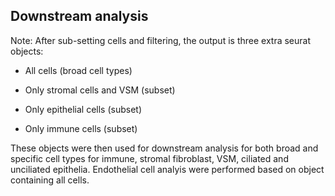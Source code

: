 ## Downstream analysis 

Note: After sub-setting cells and filtering, the output is three extra seurat objects:

* All cells (broad cell types)

* Only stromal cells and VSM (subset)

* Only epithelial cells (subset)

* Only immune cells (subset)


These objects were then used for downstream analysis for both broad and specific cell types for immune, stromal fibroblast, VSM, ciliated and unciliated epithelia. Endothelial cell analyis were performed based on object containing all cells. 

